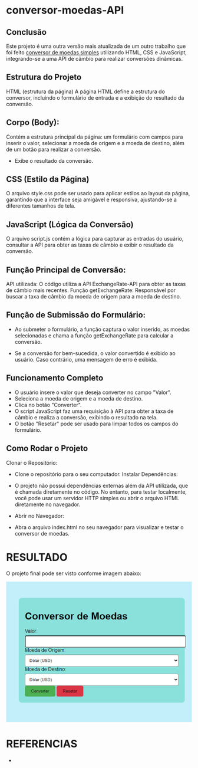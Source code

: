 # conversor-moedas-API

## Conclusão
Este projeto é uma outra versão mais atualizada de um outro trabalho que foi feito
[conversor de moedas simples](https://github.com/mendesdafilla/conversor-de-moedas) utilizando HTML, CSS e JavaScript, integrando-se a uma API de câmbio para realizar conversões dinâmicas. 

## Estrutura do Projeto
HTML (estrutura da página)
A página HTML define a estrutura do conversor, incluindo o formulário de entrada e a exibição do resultado da conversão.


 ## Corpo (Body):
Contém a estrutura principal da página: um formulário com campos para inserir o valor, selecionar a moeda de origem e a moeda de destino, além de um botão para realizar a conversão.
* Exibe o resultado da conversão.

## CSS (Estilo da Página)
O arquivo style.css pode ser usado para aplicar estilos ao layout da página, garantindo que a interface seja amigável e responsiva, ajustando-se a diferentes tamanhos de tela.

## JavaScript (Lógica da Conversão)
O arquivo script.js contém a lógica para capturar as entradas do usuário, consultar a API para obter as taxas de câmbio e exibir o resultado da conversão.

## Função Principal de Conversão:
API utilizada: O código utiliza a API ExchangeRate-API para obter as taxas de câmbio mais recentes.
Função getExchangeRate: Responsável por buscar a taxa de câmbio da moeda de origem para a moeda de destino.


 ## Função de Submissão do Formulário:
 * Ao submeter o formulário, a função captura o valor inserido, as moedas selecionadas e chama a função getExchangeRate para calcular a conversão.

 * Se a conversão for bem-sucedida, o valor convertido é exibido ao usuário. Caso contrário, uma mensagem de erro é exibida.

 ## Funcionamento Completo
 * O usuário insere o valor que deseja converter no campo "Valor".
 * Seleciona a moeda de origem e a moeda de destino.
 * Clica no botão "Converter".
 * O script JavaScript faz uma requisição à API para obter a taxa de câmbio e realiza a conversão, exibindo o resultado na tela.
 * O botão "Resetar" pode ser usado para limpar todos os campos do formulário.

 ## Como Rodar o Projeto
Clonar o Repositório:
* Clone o repositório para o seu computador.
Instalar Dependências:

* O projeto não possui dependências externas além da API utilizada, que é chamada diretamente no código. No entanto, para testar localmente, você pode usar um servidor HTTP simples ou abrir o arquivo HTML diretamente no navegador.

* Abrir no Navegador:

* Abra o arquivo index.html no seu navegador para visualizar e testar o conversor de moedas.

# RESULTADO 
O projeto final pode ser visto conforme imagem abaixo:

![projeto](projeto.png)

# REFERENCIAS 
* 